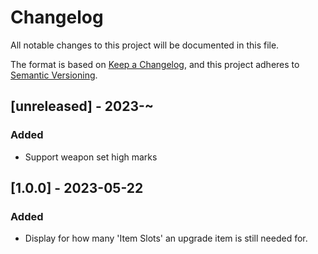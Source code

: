 # Changelog
All notable changes to this project will be documented in this file.

The format is based on [Keep a Changelog](https://keepachangelog.com/en/1.0.0/),
and this project adheres to [Semantic Versioning](https://semver.org/spec/v2.0.0.html).

## [unreleased] - 2023-~
### Added
 - Support weapon set high marks

## [1.0.0] - 2023-05-22
### Added
 - Display for how many 'Item Slots' an upgrade item is still needed for.

